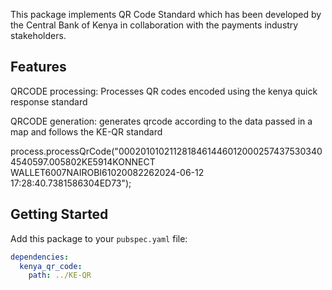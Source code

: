 This package implements QR Code Standard which has been developed
by the Central Bank of Kenya in collaboration with the payments industry stakeholders.




## Features

QRCODE processing:
    Processes QR codes encoded using the kenya quick response standard

QRCODE generation:
    generates qrcode according to the data passed in a map and follows the KE-QR standard




process.processQrCode("00020101021128184614460120002574375303404540597.005802KE5914KONNECT WALLET6007NAIROBI61020082262024-06-12 17:28:40.7381586304ED73");


## Getting Started

Add this package to your `pubspec.yaml` file:



```yaml
dependencies:
  kenya_qr_code:
    path: ../KE-QR